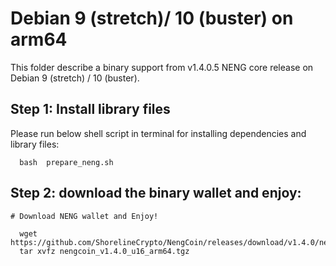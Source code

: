 # Debian 9 (stretch)/ 10 (buster) on arm64

This folder describe a binary support from v1.4.0.5 NENG core release on Debian 9 (stretch) / 10 (buster).

## Step 1: Install library files
Please run below shell script in terminal for installing dependencies and library files:
```
  bash  prepare_neng.sh
```

## Step 2: download the binary wallet and enjoy:
```
# Download NENG wallet and Enjoy!

  wget  https://github.com/ShorelineCrypto/NengCoin/releases/download/v1.4.0/nengcoin_v1.4.0_u16_arm64.tgz
  tar xvfz nengcoin_v1.4.0_u16_arm64.tgz
```

